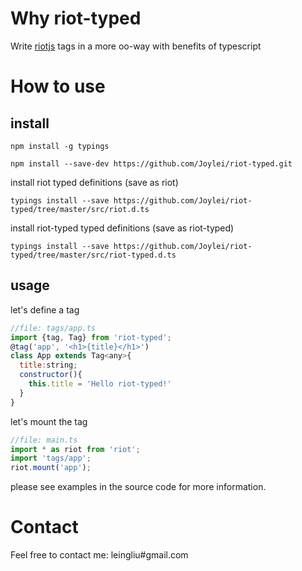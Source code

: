 Why riot-typed
==============
Write [riotjs](http://riotjs.com)  tags in a more oo-way with benefits of typescript

How to use
==========
install
-------
```
npm install -g typings
```

```
npm install --save-dev https://github.com/Joylei/riot-typed.git
```

install riot typed definitions (save as riot)
```
typings install --save https://github.com/Joylei/riot-typed/tree/master/src/riot.d.ts
```

install riot-typed typed definitions (save as riot-typed)
```
typings install --save https://github.com/Joylei/riot-typed/tree/master/src/riot-typed.d.ts
```
usage
------

let's define a tag
```js
//file: tags/app.ts
import {tag, Tag} from 'riot-typed';
@tag('app', '<h1>{title}</h1>')
class App extends Tag<any>{
  title:string;
  constructor(){
    this.title = 'Hello riot-typed!'
  }
}
```

let's mount the tag
```js
//file: main.ts
import * as riot from 'riot';
import 'tags/app';
riot.mount('app');
```

please see examples in the source code for more information.

Contact
=======
Feel free to contact me: leingliu#gmail.com
